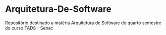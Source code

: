 # Arquitetura-De-Software
Repositório destinado a matéria Arquitetura de Software do quarto semestre do curso TADS - Senac
